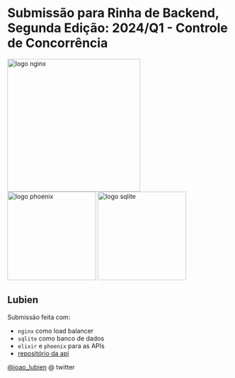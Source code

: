 # Submissão para Rinha de Backend, Segunda Edição: 2024/Q1 - Controle de Concorrência

<img src="https://upload.wikimedia.org/wikipedia/commons/c/c5/Nginx_logo.svg" alt="logo nginx" width="300" height="auto">
<br />
<img src="https://blixtdev.com/content/images/2023/02/1WvDl2WlPs7cR8TTBvrjpyw.png" alt="logo phoenix" width="200" height="auto">
<img src="https://upload.wikimedia.org/wikipedia/commons/thumb/3/38/SQLite370.svg/1200px-SQLite370.svg.png" alt="logo sqlite" width="200" height="auto">


## Lubien

Submissão feita com:
- `nginx` como load balancer
- `sqlite` como banco de dados
- `elixir` e `phoenix` para as APIs 
- [repositório da api](https://github.com/lubien/backend-fight-2024-q1-multi-tenant-sqlite)

[@joao_lubien](https://twitter.com/joao_lubien) @ twitter